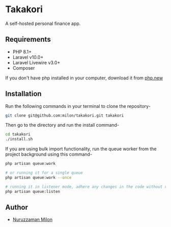 # Takakori

A self-hosted personal finance app.

## Requirements

- PHP 8.1+
- Laravel v10.0+
- Laravel Livewire v3.0+
- Composer

If you don't have php installed in your computer, download it from [php.new](https://php.new/)

## Installation

Run the following commands in your terminal to clone the repository-

```bash
git clone git@github.com:milon/takakori.git takakori
```

Then go to the directory and run the install command-

```bash
cd takakori
./install.sh
```

If you are using bulk import functionality, run the queue worker from the project background using this command-

```bash
php artisan queue:work

# or running it for a single queue
php artisan queue:work --once

# running it in listener mode, adhere any changes in the code without restarting the worker
php artisan queue:listen
```

## Author

- [Nuruzzaman Milon](https://milon.im)
